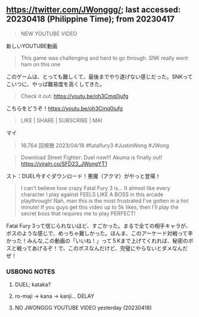 ## https://twitter.com/JWonggg/; last accessed: 20230418 (Philippine Time); from 20230417

> NEW YOUTUBE VIDEO 

新しいYOUTUBE動画

> This game was challenging and hard to go through. SNK really went ham on this one 

このゲームは、とっても難しくて、最後までやり遂げない感じだった。SNKってこいつに、やっぱ難易度を高くしてきた。

> Check it out: https://youtu.be/oh3Cmq0jufg

こちらをどうぞ！https://youtu.be/oh3Cmq0jufg

> LIKE | SHARE | SUBSCRIBE | MAI

マイ

> 16,764 回視聴  2023/04/18  #futalfury3 #JustinWong #JWong

> Download Street Fighter: Duel now!!! Akuma is finally out! https://viraln.co/SFD23_JWongYT1 

スト：DUEL今すぐダウンロード！悪魔（アクマ）がやっと登場！

> I can't believe how crazy Fatal Fury 3 is... It almost like every character I play against FEELS LIKE A BOSS in this arcade playthrough! Nah, man this is the most frustrated I've gotten in a hot minute! If you guys get this video up to 5k likes, then I'll play the secret boss that requires me to play PERFECT!

Fatal Fury 3って信じられないほど、すごかった。まるで全ての相手キャラが、ボスのような感じで、めっちゃ難しかった。ほんま、このアーケード対戦って辛かった！みんな,この動画の「いいね！」って５Kまで上げてくれれば、秘密のボスと戦ってあげるぞ！で、このボスなんだけど、完璧にやらないとダメなんだぜ！

### USBONG NOTES

1) DUEL; kataka?

2) ro-maji -> kana -> kanji... DELAY

3) NO JWONGGG YOUTUBE VIDEO yesterday (20230418)

